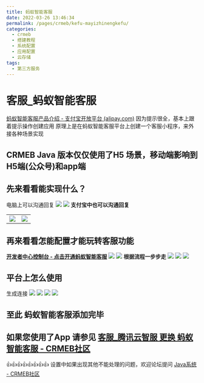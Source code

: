 ```yaml
---
title: 蚂蚁智能客服
date: 2022-03-26 13:46:34
permalink: /pages/crmeb/kefu-mayizhinengkefu/
categories:
  - crmeb
  - 搭建教程
  - 系统配置
  - 应用配置
  - 云存储
tags:
  - 第三方服务
---
```


# **客服_蚂蚁智能客服**

[蚂蚁智能客服产品介绍 - 支付宝开放平台 (alipay.com)](https://opendocs.alipay.com/mini/operation/custom-service)
因为提示很全，基本上跟着提示操作创建应用
原理上是在蚂蚁智能客服平台上创建一个客服小程序，来外接各种场景实现

## **CRMEB Java 版本仅仅使用了H5 场景，移动端影响到H5端(公众号)和app端**

## **先来看看能实现什么？**

电脑上可以沟通回复
![](https://cdn.jsdelivr.net/gh/xbdazz/mypic/img/202112221243245.png)
![](https://cdn.jsdelivr.net/gh/xbdazz/mypic/img/202112221243654.png)
**支付宝中也可以沟通回复**

|                                                              |                                                              |
| ------------------------------------------------------------ | ------------------------------------------------------------ |
| ![](https://cdn.jsdelivr.net/gh/xbdazz/mypic/img/202112221244335.png) | ![](https://cdn.jsdelivr.net/gh/xbdazz/mypic/img/202112221244358.png) |
## **再来看看怎能配置才能玩转客服功能**
[**开发者中心控制台 - 点击开通蚂蚁智能客服**](https://open.alipay.com/platform/developerIndex.htm)
![](https://cdn.jsdelivr.net/gh/xbdazz/mypic/img/202112221244164.png)
![](https://cdn.jsdelivr.net/gh/xbdazz/mypic/img/202112221244082.png)
**根据流程一步步走**
![](https://cdn.jsdelivr.net/gh/xbdazz/mypic/img/202112221244015.png)
![](https://cdn.jsdelivr.net/gh/xbdazz/mypic/img/202112221244018.png)
![](https://cdn.jsdelivr.net/gh/xbdazz/mypic/img/202112221245580.png)

## 平台上怎么使用
生成连接
![](https://cdn.jsdelivr.net/gh/xbdazz/mypic/img/202112221245846.png)
![](https://cdn.jsdelivr.net/gh/xbdazz/mypic/img/202112221245564.png)
![](https://cdn.jsdelivr.net/gh/xbdazz/mypic/img/202112221245085.png)
![](https://cdn.jsdelivr.net/gh/xbdazz/mypic/img/202112221245313.png)

## **至此 蚂蚁智能客服添加完毕**

## 如果您使用了App 请参见 [客服\_腾讯云智服 更换 蚂蚁智能客服 - CRMEB社区](https://q.crmeb.net/thread/6508)

👍👍👍👍👍👍👍👍 设置中如果出现其他不能处理的问题，欢迎论坛提问 [Java系统 - CRMEB社区](https://q.crmeb.com/?categoryId=122&sequence=0)